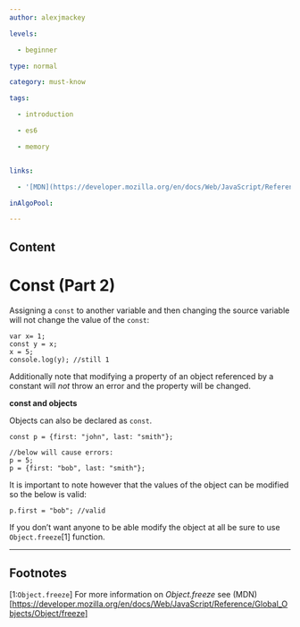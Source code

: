 ```yaml
---
author: alexjmackey

levels:

  - beginner

type: normal

category: must-know

tags:

  - introduction

  - es6

  - memory


links:

  - '[MDN](https://developer.mozilla.org/en/docs/Web/JavaScript/Reference/Statements/const){website}'

inAlgoPool:

---
```

## Content
# Const (Part 2)

Assigning a `const` to another variable and then changing the source variable will not change the value of the `const`:

```
var x= 1;
const y = x;
x = 5;
console.log(y); //still 1
```

Additionally note that modifying a property of an object referenced by a constant will _not_ throw an error and the property will be changed.

**const and objects**

Objects can also be declared as `const`.

```
const p = {first: "john", last: "smith"};

//below will cause errors:
p = 5;
p = {first: "bob", last: "smith"};
```

It is important to note however that the values of the object can be modified so the below is valid:

```
p.first = "bob"; //valid
```

If you don’t want anyone to be able modify the object at all be sure to use `Object.freeze`[1] function.

---
## Footnotes
[1:`Object.freeze`]
For more information on *Object.freeze* see (MDN)
[https://developer.mozilla.org/en/docs/Web/JavaScript/Reference/Global_Objects/Object/freeze]
